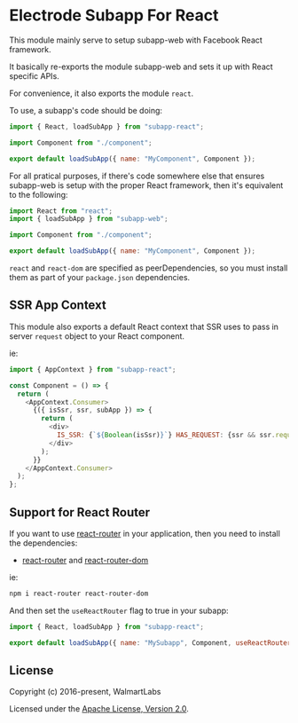 # Electrode Subapp For React

This module mainly serve to setup subapp-web with Facebook React framework.

It basically re-exports the module subapp-web and sets it up with React specific APIs.

For convenience, it also exports the module `react`.

To use, a subapp's code should be doing:

```js
import { React, loadSubApp } from "subapp-react";

import Component from "./component";

export default loadSubApp({ name: "MyComponent", Component });
```

For all pratical purposes, if there's code somewhere else that ensures subapp-web is setup with the proper React framework, then it's equivalent to the following:

```js
import React from "react";
import { loadSubApp } from "subapp-web";

import Component from "./component";

export default loadSubApp({ name: "MyComponent", Component });
```

`react` and `react-dom` are specified as peerDependencies, so you must install them as part of your `package.json` dependencies.

## SSR App Context

This module also exports a default React context that SSR uses to pass in server `request` object to your React component.

ie:

```js
import { AppContext } from "subapp-react";

const Component = () => {
  return (
    <AppContext.Consumer>
      {({ isSsr, ssr, subApp }) => {
        return (
          <div>
            IS_SSR: {`${Boolean(isSsr)}`} HAS_REQUEST: {ssr && ssr.request ? "yes" : "no"}
          </div>
        );
      }}
    </AppContext.Consumer>
  );
};
```

## Support for React Router

If you want to use [react-router] in your application, then you need to install the dependencies:

- [react-router] and [react-router-dom]

ie:

```bash
npm i react-router react-router-dom
```

And then set the `useReactRouter` flag to true in your subapp:

```js
import { React, loadSubApp } from "subapp-react";

export default loadSubApp({ name: "MySubapp", Component, useReactRouter: true });
```

## License

Copyright (c) 2016-present, WalmartLabs

Licensed under the [Apache License, Version 2.0].

[apache license, version 2.0]: https://www.apache.org/licenses/LICENSE-2.0
[react-router]: https://www.npmjs.com/package/react-router
[react-router-dom]: https://www.npmjs.com/package/react-router-dom

```

```
